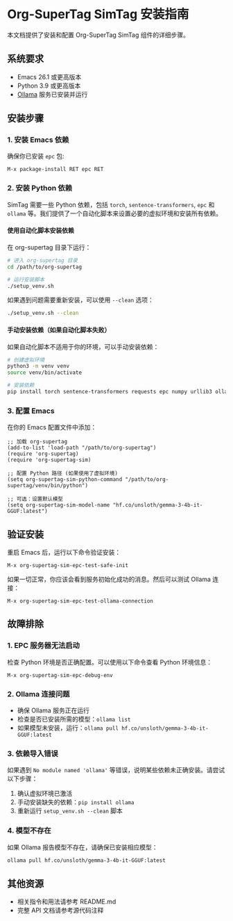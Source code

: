 # Org-SuperTag SimTag 安装指南

本文档提供了安装和配置 Org-SuperTag SimTag 组件的详细步骤。

## 系统要求

- Emacs 26.1 或更高版本
- Python 3.9 或更高版本
- [Ollama](https://ollama.ai/) 服务已安装并运行

## 安装步骤

### 1. 安装 Emacs 依赖

确保你已安装 `epc` 包:

```elisp
M-x package-install RET epc RET
```

### 2. 安装 Python 依赖

SimTag 需要一些 Python 依赖，包括 `torch`, `sentence-transformers`, `epc` 和 `ollama` 等。我们提供了一个自动化脚本来设置必要的虚拟环境和安装所有依赖。

#### 使用自动化脚本安装依赖

在 org-supertag 目录下运行：

```bash
# 进入 org-supertag 目录
cd /path/to/org-supertag

# 运行安装脚本
./setup_venv.sh
```

如果遇到问题需要重新安装，可以使用 `--clean` 选项：

```bash
./setup_venv.sh --clean
```

#### 手动安装依赖（如果自动化脚本失败）

如果自动化脚本不适用于你的环境，可以手动安装依赖：

```bash
# 创建虚拟环境
python3 -m venv venv
source venv/bin/activate

# 安装依赖
pip install torch sentence-transformers requests epc numpy urllib3 ollama
```

### 3. 配置 Emacs

在你的 Emacs 配置文件中添加：

```elisp
;; 加载 org-supertag
(add-to-list 'load-path "/path/to/org-supertag")
(require 'org-supertag)
(require 'org-supertag-sim)

;; 配置 Python 路径 (如果使用了虚拟环境)
(setq org-supertag-sim-python-command "/path/to/org-supertag/venv/bin/python")

;; 可选：设置默认模型
(setq org-supertag-sim-model-name "hf.co/unsloth/gemma-3-4b-it-GGUF:latest")
```

## 验证安装

重启 Emacs 后，运行以下命令验证安装：

```elisp
M-x org-supertag-sim-epc-test-safe-init
```

如果一切正常，你应该会看到服务初始化成功的消息。然后可以测试 Ollama 连接：

```elisp
M-x org-supertag-sim-epc-test-ollama-connection
```

## 故障排除

### 1. EPC 服务器无法启动

检查 Python 环境是否正确配置。可以使用以下命令查看 Python 环境信息：

```elisp
M-x org-supertag-sim-epc-debug-env
```

### 2. Ollama 连接问题

- 确保 Ollama 服务正在运行
- 检查是否已安装所需的模型：`ollama list`
- 如果模型未安装，运行：`ollama pull hf.co/unsloth/gemma-3-4b-it-GGUF:latest`

### 3. 依赖导入错误

如果遇到 `No module named 'ollama'` 等错误，说明某些依赖未正确安装。请尝试以下步骤：

1. 确认虚拟环境已激活
2. 手动安装缺失的依赖：`pip install ollama`
3. 重新运行 `setup_venv.sh --clean` 脚本

### 4. 模型不存在

如果 Ollama 报告模型不存在，请确保已安装相应模型：

```bash
ollama pull hf.co/unsloth/gemma-3-4b-it-GGUF:latest
```

## 其他资源

- 相关指令和用法请参考 README.md
- 完整 API 文档请参考源代码注释 